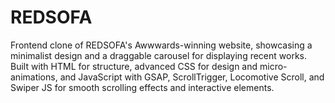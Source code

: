 # REDSOFA
 Frontend clone of REDSOFA's Awwwards-winning website, showcasing a minimalist design and a draggable carousel for displaying recent works. Built with HTML for structure, advanced CSS for design and micro-animations, and JavaScript with GSAP, ScrollTrigger, Locomotive Scroll, and Swiper JS for smooth scrolling effects and interactive elements.
